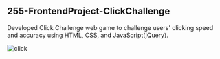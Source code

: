 ## 255-FrontendProject-ClickChallenge

Developed Click Challenge web game to challenge users' clicking speed and accuracy using HTML, CSS, and JavaScript(jQuery).

![click](https://github.com/Abyrax/255-FrontendProject-ClickChallenge/assets/29208395/6a71c19d-7fec-4c05-80ff-96a1426e630e)
